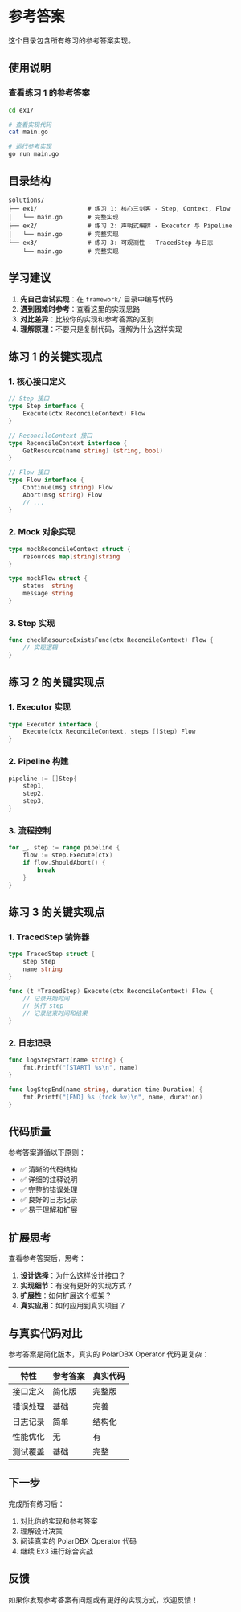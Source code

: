 # 参考答案

这个目录包含所有练习的参考答案实现。

## 使用说明

### 查看练习 1 的参考答案

```bash
cd ex1/

# 查看实现代码
cat main.go

# 运行参考实现
go run main.go
```

## 目录结构

```
solutions/
├── ex1/              # 练习 1: 核心三剑客 - Step, Context, Flow
│   └── main.go       # 完整实现
├── ex2/              # 练习 2: 声明式编排 - Executor 与 Pipeline
│   └── main.go       # 完整实现
└── ex3/              # 练习 3: 可观测性 - TracedStep 与日志
    └── main.go       # 完整实现
```

## 学习建议

1. **先自己尝试实现**：在 `framework/` 目录中编写代码
2. **遇到困难时参考**：查看这里的实现思路
3. **对比差异**：比较你的实现和参考答案的区别
4. **理解原理**：不要只是复制代码，理解为什么这样实现

## 练习 1 的关键实现点

### 1. 核心接口定义

```go
// Step 接口
type Step interface {
    Execute(ctx ReconcileContext) Flow
}

// ReconcileContext 接口
type ReconcileContext interface {
    GetResource(name string) (string, bool)
}

// Flow 接口
type Flow interface {
    Continue(msg string) Flow
    Abort(msg string) Flow
    // ...
}
```

### 2. Mock 对象实现

```go
type mockReconcileContext struct {
    resources map[string]string
}

type mockFlow struct {
    status  string
    message string
}
```

### 3. Step 实现

```go
func checkResourceExistsFunc(ctx ReconcileContext) Flow {
    // 实现逻辑
}
```

## 练习 2 的关键实现点

### 1. Executor 实现

```go
type Executor interface {
    Execute(ctx ReconcileContext, steps []Step) Flow
}
```

### 2. Pipeline 构建

```go
pipeline := []Step{
    step1,
    step2,
    step3,
}
```

### 3. 流程控制

```go
for _, step := range pipeline {
    flow := step.Execute(ctx)
    if flow.ShouldAbort() {
        break
    }
}
```

## 练习 3 的关键实现点

### 1. TracedStep 装饰器

```go
type TracedStep struct {
    step Step
    name string
}

func (t *TracedStep) Execute(ctx ReconcileContext) Flow {
    // 记录开始时间
    // 执行 step
    // 记录结束时间和结果
}
```

### 2. 日志记录

```go
func logStepStart(name string) {
    fmt.Printf("[START] %s\n", name)
}

func logStepEnd(name string, duration time.Duration) {
    fmt.Printf("[END] %s (took %v)\n", name, duration)
}
```

## 代码质量

参考答案遵循以下原则：

- ✅ 清晰的代码结构
- ✅ 详细的注释说明
- ✅ 完整的错误处理
- ✅ 良好的日志记录
- ✅ 易于理解和扩展

## 扩展思考

查看参考答案后，思考：

1. **设计选择**：为什么这样设计接口？
2. **实现细节**：有没有更好的实现方式？
3. **扩展性**：如何扩展这个框架？
4. **真实应用**：如何应用到真实项目？

## 与真实代码对比

参考答案是简化版本，真实的 PolarDBX Operator 代码更复杂：

| 特性 | 参考答案 | 真实代码 |
|------|---------|---------|
| 接口定义 | 简化版 | 完整版 |
| 错误处理 | 基础 | 完善 |
| 日志记录 | 简单 | 结构化 |
| 性能优化 | 无 | 有 |
| 测试覆盖 | 基础 | 完整 |

## 下一步

完成所有练习后：

1. 对比你的实现和参考答案
2. 理解设计决策
3. 阅读真实的 PolarDBX Operator 代码
4. 继续 Ex3 进行综合实战

## 反馈

如果你发现参考答案有问题或有更好的实现方式，欢迎反馈！
